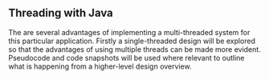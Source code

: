 ## Threading with Java

The are several advantages of implementing a multi-threaded system for this particular application. Firstly a single-threaded design will be explored so that the advantages of using multiple threads can be made more evident. Pseudocode and code snapshots  will be used where relevant to outline what is happening from a higher-level design overview. 



